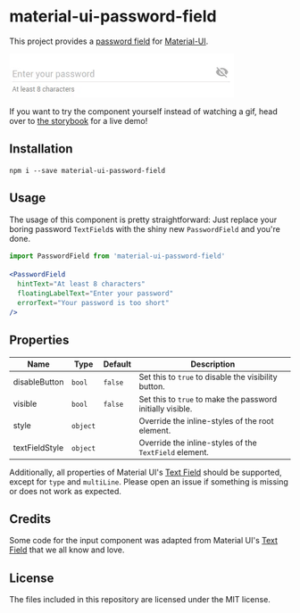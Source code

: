 # material-ui-password-field
This project provides a [password field][passwordspec] for [Material-UI][mui].

![Demo](demo.gif)

If you want to try the component yourself instead of watching a gif, head over to [the storybook][gh-pages] for a live demo!

## Installation
```shell
npm i --save material-ui-password-field
```

## Usage
The usage of this component is pretty straightforward: Just replace your boring password `TextField`s with the shiny new `PasswordField` and you're done.

```jsx
import PasswordField from 'material-ui-password-field'

<PasswordField
  hintText="At least 8 characters"
  floatingLabelText="Enter your password"
  errorText="Your password is too short"
/>
```

## Properties
| Name | Type | Default | Description |
| --- | --- | --- | --- |
| disableButton | `bool` | `false` | Set this to `true` to disable the visibility button. |
| visible | `bool` | `false` | Set this to `true` to make the password initially visible. |
| style | `object` | | Override the inline-styles of the root element. |
| textFieldStyle | `object` | | Override the inline-styles of the `TextField` element. |

Additionally, all properties of Material UI's [Text Field][mui-text-field] should be supported, except for `type` and `multiLine`. Please open an issue if something is missing or does not work as expected.

## Credits
Some code for the input component was adapted from Material UI's [Text Field][mui-text-field] that we all know and love.

## License
The files included in this repository are licensed under the MIT license.

[passwordspec]:https://material.google.com/components/text-fields.html#text-fields-password-input
[mui]: http://www.material-ui.com/#/
[mui-text-field]: http://www.material-ui.com/#/components/text-field
[gh-pages]: https://teamwertarbyte.github.io/material-ui-password-field/
